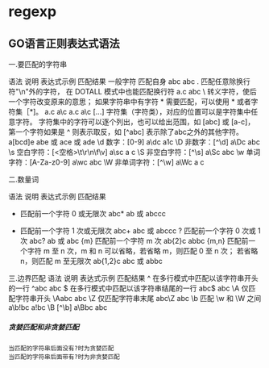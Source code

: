 # regexp

GO语言正则表达式语法
---
一.要匹配的字符串


语法	说明	表达式示例	匹配结果
一般字符	匹配自身	abc	abc
.	匹配任意除换行符"\n"外的字符， 在 DOTALL 模式中也能匹配换行符	a.c	abc
\	转义字符，使后一个字符改变原来的意思；
如果字符串中有字符 * 需要匹配，可以使用 \* 或者字符集［*]。	a\.c
a\\c	a.c
a\c
[...]	字符集（字符类），对应的位置可以是字符集中任意字符。
字符集中的字符可以逐个列出，也可以给出范围，如 [abc] 或 [a-c]，
第一个字符如果是 ^ 则表示取反，如 [^abc] 表示除了abc之外的其他字符。	a[bcd]e	abe 或 ace 或 ade
\d	数字：[0-9]	a\dc	a1c
\D	非数字：[^\d]	a\Dc	abc
\s	空白字符：[<空格>\t\r\n\f\v]	a\sc	a c
\S	非空白字符：[^\s]	a\Sc	abc
\w	单词字符：[A-Za-z0-9]	a\wc	abc
\W	非单词字符：[^\w]	a\Wc	a c

二.数量词

语法	说明	表达式示例	匹配结果
*	匹配前一个字符 0 或无限次	abc*	ab 或 abccc
+	匹配前一个字符 1 次或无限次	abc+	abc 或 abccc
?	匹配前一个字符 0 次或 1 次	abc?	ab 或 abc
{m}	匹配前一个字符 m 次	ab{2}c	abbc
{m,n}	匹配前一个字符 m 至 n 次，m 和 n 可以省略，若省略 m，则匹配 0 至 n 次；
若省略 n，则匹配 m 至无限次	ab{1,2}c	abc 或 abbc

三.边界匹配
语法	说明	表达式示例	匹配结果
^	  在多行模式中匹配以该字符串开头的一行	^abc	abc
$	  在多行模式中匹配以该字符串结尾的一行	abc$	abc
\A	仅匹配字符串开头	\Aabc	abc
\Z	仅匹配字符串末尾	abc\Z	abc
\b	匹配 \w 和 \W 之间	a\b!bc	a!bc
\B	[^\b]	a\Bbc	abc


##### 贪婪匹配和非贪婪匹配  
```
当匹配的字符串后面没有?时为贪婪匹配  
当匹配的字符串后面带有?时为非贪婪匹配  
```

